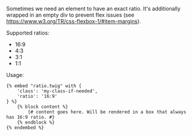 Sometimes we need an element to have an exact ratio.
It's additionally wrapped in an empty div to prevent flex issues (see https://www.w3.org/TR/css-flexbox-1/#item-margins).

Supported ratios:
* 16:9
* 4:3
* 3:1
* 1:1

Usage:

```twig
{% embed "ratio.twig" with {
    'class': 'my-class-if-needed',
    'ratio': '16:9'
} %}
    {% block content %}
        {# content goes here. Will be rendered in a box that always has 16:9 ratio. #}
    {% endblock %}
{% endembed %}
```
